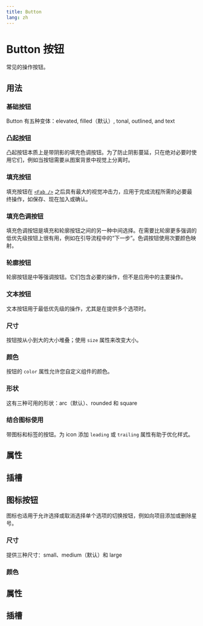 ```yaml
---
title: Button
lang: zh
---
```


<script setup lang="ts">
  import props from "../../../example/button/description/zh-props.ts";
  import slots from "../../../example/button/description/zh-slots.ts";
  import iconButtonProps from "../../../example/icon-button/description/zh-props.ts";
  import iconButtonSlots from "../../../example/icon-button/description/zh-slots.ts";
</script>

# Button 按钮

常见的操作按钮。

## 用法

### 基础按钮

Button 有五种变体：elevated, filled（默认）, tonal, outlined, and text
<demo src="../../../example/button/basic.vue" preview="[6-10]" />

### 凸起按钮

凸起按钮本质上是带阴影的填充色调按钮。为了防止阴影蔓延，只在绝对必要时使用它们，例如当按钮需要从图案背景中视觉上分离时。
<demo src="../../../example/button/elevated.vue" preview="[2, 3]" />

### 填充按钮

填充按钮在 [`<Fab />`](./fab.md) 之后具有最大的视觉冲击力，应用于完成流程所需的必要最终操作，如保存、现在加入或确认。
<demo src="../../../example/button/filled.vue" preview="[2, 3]" />

### 填充色调按钮

填充色调按钮是填充和轮廓按钮之间的另一种中间选择。在需要比轮廓更多强调的低优先级按钮上很有用，例如在引导流程中的“下一步”。色调按钮使用次要颜色映射。
<demo src="../../../example/button/tonal.vue" preview="[2, 3]" />

### 轮廓按钮

轮廓按钮是中等强调按钮。它们包含必要的操作，但不是应用中的主要操作。
<demo src="../../../example/button/outlined.vue" preview="[2, 3]" />

### 文本按钮

文本按钮用于最低优先级的操作，尤其是在提供多个选项时。
<demo src="../../../example/button/text.vue" preview="[2, 3]" />

### 尺寸

按钮按从小到大的大小堆叠；使用 `size` 属性来改变大小。
<demo src="../../../example/button/sizes.vue" />

### 颜色

按钮的 `color` 属性允许您自定义组件的颜色。
<demo src="../../../example/button/color.vue" preview="[2-5]" />

### 形状

这有三种可用的形状：arc（默认）、rounded 和 square
<demo src="../../../example/button/shapes.vue" preview="[2-4]" />

### 结合图标使用

带图标和标签的按钮。为 icon 添加 `leading` 或 `trailing` 属性有助于优化样式。
<demo src="../../../example/button/icon.vue" preview="[7, 8]" />

## 属性

<data-table type="props" lang="zh" :data="props" />


## 插槽

<data-table type="slots" lang="zh" :data="slots" />


## 图标按钮

图标也适用于允许选择或取消选择单个选项的切换按钮，例如向项目添加或删除星号。
<demo src="../../../example/icon-button/basic.vue" preview="[6-11]" />

### 尺寸

提供三种尺寸：small、medium（默认）和 large
<demo src="../../../example/icon-button/size.vue" preview="[6-14]" />

### 颜色

<demo src="../../../example/icon-button/color.vue" />


## 属性

<data-table type="props" lang="en" :data="iconButtonProps" />


## 插槽

<data-table type="slots" lang="en" :data="iconButtonSlots" />
